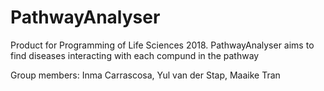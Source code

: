 # PathwayAnalyser
Product for Programming of Life Sciences 2018. PathwayAnalyser aims to find diseases interacting with each compund in the pathway
<p>Group members: Inma Carrascosa, Yul van der Stap, Maaike Tran
</p>
